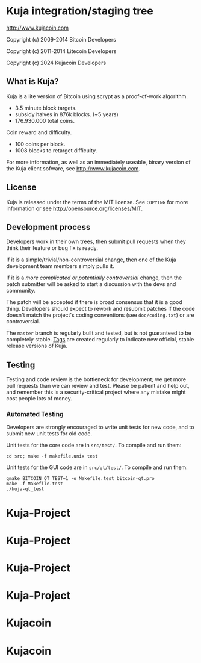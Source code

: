 Kuja integration/staging tree
================================

http://www.kujacoin.com

Copyright (c) 2009-2014 Bitcoin Developers

Copyright (c) 2011-2014 Litecoin Developers

Copyright (c) 2024 Kujacoin Developers


What is Kuja?
----------------

Kuja is a lite version of Bitcoin using scrypt as a proof-of-work algorithm.
 - 3.5 minute block targets.
 - subsidy halves in 876k blocks. (~5 years)
 - 176.930.000 total coins.

Coin reward and difficulty.
 - 100 coins per block.
 - 1008 blocks to retarget difficulty.

For more information, as well as an immediately useable, binary version of
the Kuja client sofware, see http://www.kujacoin.com.

License
-------

Kuja is released under the terms of the MIT license. See `COPYING` for more
information or see http://opensource.org/licenses/MIT.

Development process
-------------------

Developers work in their own trees, then submit pull requests when they think
their feature or bug fix is ready.

If it is a simple/trivial/non-controversial change, then one of the Kuja
development team members simply pulls it.

If it is a *more complicated or potentially controversial* change, then the patch
submitter will be asked to start a discussion with the devs and community.

The patch will be accepted if there is broad consensus that it is a good thing.
Developers should expect to rework and resubmit patches if the code doesn't
match the project's coding conventions (see `doc/coding.txt`) or are
controversial.

The `master` branch is regularly built and tested, but is not guaranteed to be
completely stable. [Tags](https://github.com/kuja-project/kuja/tags) are created
regularly to indicate new official, stable release versions of Kuja.

Testing
-------

Testing and code review is the bottleneck for development; we get more pull
requests than we can review and test. Please be patient and help out, and
remember this is a security-critical project where any mistake might cost people
lots of money.

### Automated Testing

Developers are strongly encouraged to write unit tests for new code, and to
submit new unit tests for old code.

Unit tests for the core code are in `src/test/`. To compile and run them:

    cd src; make -f makefile.unix test

Unit tests for the GUI code are in `src/qt/test/`. To compile and run them:

    qmake BITCOIN_QT_TEST=1 -o Makefile.test bitcoin-qt.pro
    make -f Makefile.test
    ./kuja-qt_test

# Kuja-Project
# Kuja-Project
# Kuja-Project
# Kuja-Project
# Kujacoin
# Kujacoin
